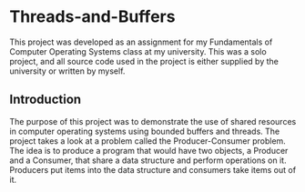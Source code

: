 # Threads-and-Buffers
This project was developed as an assignment for my Fundamentals of Computer Operating Systems class at my university. This was a solo project, and all source code used in the project is either supplied by the university or written by myself.

## Introduction
The purpose of this project was to demonstrate the use of shared resources in computer operating systems using bounded buffers and threads. The project takes a look at a problem called the Producer-Consumer problem. The idea is to produce a program that would have two objects, a Producer and a Consumer, that share a data structure and perform operations on it. Producers put items into the data structure and consumers take items out of it.


